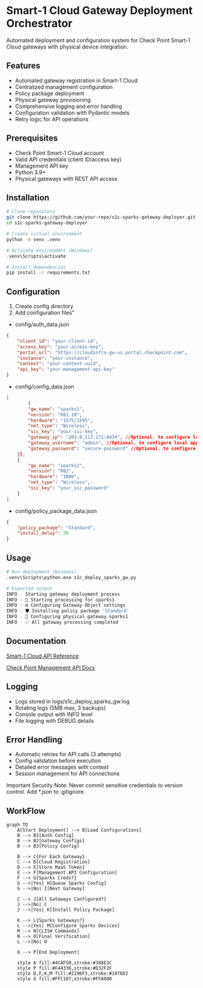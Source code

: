 # Smart-1 Cloud Gateway Deployment Orchestrator

Automated deployment and configuration system for Check Point Smart-1 Cloud gateways with physical device integration.

## Features
- Automated gateway registration in Smart-1 Cloud
- Centralized management configuration
- Policy package deployment
- Physical gateway provisioning
- Comprehensive logging and error handling
- Configuration validation with Pydantic models
- Retry logic for API operations

## Prerequisites
- Check Point Smart-1 Cloud account
- Valid API credentials (client ID/access key)
- Management API key
- Python 3.9+
- Physical gateways with REST API access

## Installation

```bash
# Clone repository
git clone https://github.com/your-repo/s1c-sparks-gateway-deployer.git
cd s1c-sparks-gateway-deployer

# Create virtual environment
python -m venv .venv

# Activate environment (Windows)
.venv\Scripts\activate

# Install dependencies
pip install -r requirements.txt
```

## Configuration
1. Create config directory
2. Add configuration files"

- config/auth_data.json

```json
{
    "client_id": "your-client-id",
    "access_key": "your-access-key",
    "portal_url": "https://cloudinfra-gw-us.portal.checkpoint.com",
    "instance": "your-instance",
    "context": "your-context-uuid",
    "api_key": "your-management-api-key"
}
```

- config/config_data.json

```json
[
        {
        "gw_name": "sparks1",
        "version": "R81.10",
        "hardware": "1575/1595",
        "net_type": "Wireless",
        "sic_key": "your-sic-key",
        "gateway_ip": "203.0.113.171:4434", //Optional. to configure local applicance over rest API
        "gateway_username": "admin", //Optional. to configure local applicance over rest API
        "gateway_password": "secure-password" //Optional. to configure local applicance over rest API
    }},
    {
        "gw_name": "sparks2",
        "version": "R82",
        "hardware": "1800",
        "net_type": "Wireless",
        "sic_key": "your_sic_password"
    }
]
```
- config/policy_package_data.json

```json
{
    "policy_package": "Standard",
    "install_delay": 30
}
```

## Usage

```bash
# Run deployment (Windows)
.venv\Scripts\python.exe s1c_deploy_sparks_gw.py

# Expected output
INFO - Starting gateway deployment process
INFO - 🚀 Starting processing for sparks1
INFO - ⚙️ Configuring Gateway Object settings
INFO - 🛡️ Installing policy package 'Standard'
INFO - 🔧 Configuring physical gateway sparks1
INFO - ✅ All gateway processing completed
```

## Documentation

[Smart-1 Cloud API Reference](https://app.swaggerhub.com/apis-docs/Check-Point/smart-1_cloud_api/1.0.0)

[Check Point Management API Docs](https://sc1.checkpoint.com/documents/latest/APIs/)

## Logging

* Logs stored in logs/s1c_deploy_sparks_gw.log
* Rotating logs (5MB max, 3 backups)
* Console output with INFO level
* File logging with DEBUG details

## Error Handling
* Automatic retries for API calls (3 attempts)
* Config validation before execution
* Detailed error messages with context
* Session management for API connections


Important Security Note: Never commit sensitive credentials to version control. Add *.json to .gitignore.

## WorkFlow

```mermaid
graph TD
    A[Start Deployment] --> B[Load Configurations]
    B --> B1[Auth Config]
    B --> B2[Gateway Configs]
    B --> B3[Policy Config]
    
    B --> C{For Each Gateway}
    C --> D[Cloud Registration]
    D --> E[Store MaaS Token]
    E --> F[Management API Configuration]
    F --> G{Sparks Creds?}
    G -->|Yes| H[Queue Sparks Config]
    G -->|No| I[Next Gateway]
    
    C --> J[All Gateways Configured?]
    J -->|No| C
    J -->|Yes| K[Install Policy Package]
    
    K --> L{Sparks Gateways?}
    L -->|Yes| M[Configure Sparks Devices]
    M --> N[CLISH Commands]
    N --> O[Final Verification]
    L -->|No| O
    
    O --> P[End Deployment]
    
    style A fill:#4CAF50,stroke:#388E3C
    style P fill:#F44336,stroke:#D32F2F
    style D,F,K,M fill:#2196F3,stroke:#1976D2
    style G fill:#FFC107,stroke:#FFA000
```
